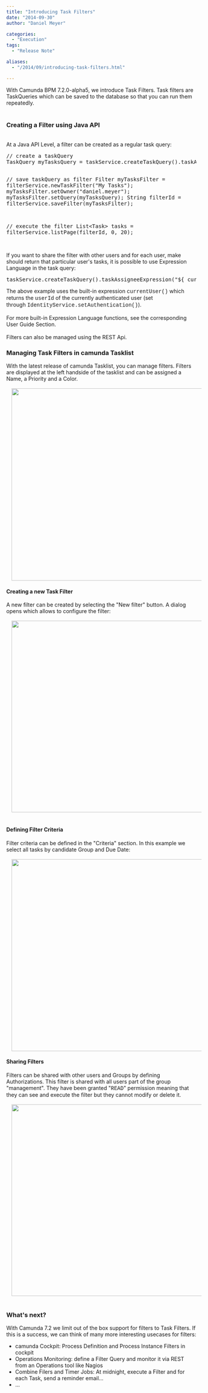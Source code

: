 ```yaml
---
title: "Introducing Task Filters"
date: "2014-09-30"
author: "Daniel Meyer"

categories:
  - "Execution"
tags: 
  - "Release Note"

aliases:
  - "/2014/09/introducing-task-filters.html"

---
```


<div>
With Camunda BPM 7.2.0-alpha5, we introduce Task Filters. Task filters are TaskQueries which can be saved to the database so that you can run them repeatedly.<br />
<br />
<a name='more'></a><h3>
Creating a Filter using Java API</h3>
<br />
At a Java API Level, a filter can be created as a regular task query:
<br />
<pre class="prettyprint">// create a taskQuery
TaskQuery myTasksQuery = taskService.createTaskQuery().taskAssignee("daniel.meyer").active();

// save taskQuery as filter
Filter myTasksFilter = filterService.newTaskFilter("My Tasks");
myTasksFilter.setOwner("daniel.meyer");
myTasksFilter.setQuery(myTasksQuery);
String filterId = filterService.saveFilter(myTasksFilter);
 
// execute the filter
List&lt;Task&gt; tasks = filterService.listPage(filterId, 0, 20);

</pre>
If you want to share the filter with other users and for each user, make should return that particular user's tasks, it is possible to use Expression Language in the task query:
<br />
<pre class="prettyprint">taskService.createTaskQuery().taskAssigneeExpression("${ currentUser() }").active();
</pre>
The above example uses the built-in expression <span style="font-family: Courier New, Courier, monospace;">currentUser()</span><span style="font-family: inherit;"> which returns the </span><span style="font-family: Courier New, Courier, monospace;">userId</span><span style="font-family: inherit;"> of the currently authenticated user (set through&nbsp;</span><span style="font-family: Courier New, Courier, monospace;">IdentityService.setAuthentication()</span><span style="font-family: inherit;">).</span><br />
<span style="font-family: inherit;"><br /></span>
For more built-in Expression Language functions, see the corresponding User Guide Section.<br />
<br />
Filters can also be managed using the REST Api.<br />
<h3>
Managing Task Filters in camunda Tasklist</h3>
With the latest release of camunda Tasklist, you can manage filters. Filters are displayed at the left handside of the tasklist and can be assigned a Name, a Priority and a Color.<br />
<div class="separator" style="clear: both; text-align: center;">
</div>
<br />
<div class="separator" style="clear: both; text-align: center;">
<a href="http://3.bp.blogspot.com/-MEDVVJr3APE/VCqml6wz5UI/AAAAAAAAAeQ/S62MfmyaDJk/s1600/overview.png" imageanchor="1" style="margin-left: 1em; margin-right: 1em;"><img border="0" src="http://3.bp.blogspot.com/-MEDVVJr3APE/VCqml6wz5UI/AAAAAAAAAeQ/S62MfmyaDJk/s1600/overview.png" height="509" width="640" /></a></div>
<h4>
Creating a new Task Filter</h4>
<div>
A new filter can be created by selecting the "New filter" button. A dialog opens which allows to configure the filter:</div>
<div>
<br /></div>
<div class="separator" style="clear: both; text-align: center;">
<a href="http://3.bp.blogspot.com/-3bau-VStdSE/VCqmlElPjsI/AAAAAAAAAeI/EzPhmKae8Zw/s1600/create-filter-oveview.png" imageanchor="1" style="margin-left: 1em; margin-right: 1em;"><img border="0" src="http://3.bp.blogspot.com/-3bau-VStdSE/VCqmlElPjsI/AAAAAAAAAeI/EzPhmKae8Zw/s1600/create-filter-oveview.png" height="507" width="640" /></a></div>
<div>
<br /></div>
<h4>
Defining Filter Criteria</h4>
<div>
Filter criteria can be defined in the "Criteria" section. In this example we select all tasks by candidate Group and Due Date:</div>
<div>
<br /></div>
<div class="separator" style="clear: both; text-align: center;">
<a href="http://2.bp.blogspot.com/-dwnbGV4KDQ4/VCqmlBVJF0I/AAAAAAAAAeg/0JLXLjg176M/s1600/create-filter-criteria.png" imageanchor="1" style="margin-left: 1em; margin-right: 1em;"><img border="0" src="http://2.bp.blogspot.com/-dwnbGV4KDQ4/VCqmlBVJF0I/AAAAAAAAAeg/0JLXLjg176M/s1600/create-filter-criteria.png" height="508" width="640" /></a></div>
<h4>
Sharing Filters</h4>
<div>
Filters can be shared with other users and Groups by defining Authorizations. This filter is shared with all users part of the group "management". They have been granted "<span style="font-family: Courier New, Courier, monospace;">READ</span>" permission meaning that they can see and execute the filter but they cannot modify or delete it.</div>
<div>
<br /></div>
<div class="separator" style="clear: both; text-align: center;">
<a href="http://3.bp.blogspot.com/-iXrRP11vmkQ/VCqmlBKYhgI/AAAAAAAAAeM/08PA3rhB45I/s1600/create-filter-sharing.png" imageanchor="1" style="margin-left: 1em; margin-right: 1em;"><img border="0" src="http://3.bp.blogspot.com/-iXrRP11vmkQ/VCqmlBKYhgI/AAAAAAAAAeM/08PA3rhB45I/s1600/create-filter-sharing.png" height="507" width="640" /></a></div>
<div>
<br /></div>
<h3>
What's next?</h3>
<div>
With Camunda 7.2 we limit out of the box support for filters to Task Filters. If this is a success, we can think of many more interesting usecases for filters:</div>
<div>
<ul>
<li>camunda Cockpit: Process Definition and Process Instance Filters in cockpit</li>
<li>Operations Monitoring: define a Filter Query and monitor it via REST from an Operations tool like Nagios</li>
<li>Combine Filers and Timer Jobs: At midnight, execute a Filter and for each Task, send a reminder email...</li>
<li>...</li>
</ul>
</div>
<div>
<br /></div>
<div>
<br /></div>

</div>
